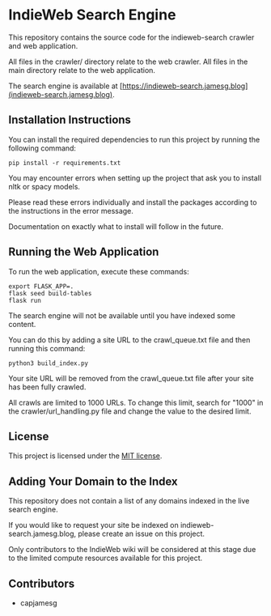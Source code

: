 # IndieWeb Search Engine

This repository contains the source code for the indieweb-search crawler and web application.

All files in the crawler/ directory relate to the web crawler. All files in the main directory relate to the web application.

The search engine is available at [https://indieweb-search.jamesg.blog](indieweb-search.jamesg.blog).

## Installation Instructions

You can install the required dependencies to run this project by running the following command:

    pip install -r requirements.txt

You may encounter errors when setting up the project that ask you to install nltk or spacy models.

Please read these errors individually and install the packages according to the instructions in the error message.

Documentation on exactly what to install will follow in the future.

## Running the Web Application

To run the web application, execute these commands:

    export FLASK_APP=.
    flask seed build-tables
    flask run

The search engine will not be available until you have indexed some content.

You can do this by adding a site URL to the crawl_queue.txt file and then running this command:

    python3 build_index.py

Your site URL will be removed from the crawl_queue.txt file after your site has been fully crawled.

All crawls are limited to 1000 URLs. To change this limit, search for "1000" in the crawler/url_handling.py file and change the value to the desired limit.

## License

This project is licensed under the [MIT license](LICENSE).

## Adding Your Domain to the Index

This repository does not contain a list of any domains indexed in the live search engine.

If you would like to request your site be indexed on indieweb-search.jamesg.blog, please create an issue on this project.

Only contributors to the IndieWeb wiki will be considered at this stage due to the limited compute resources available for this project.

## Contributors

- capjamesg